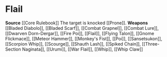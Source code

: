 ﻿---
id: '7'
name: Flail
rarity: Common
source: '[[DATABASE/source/Core Rulebook|Core Rulebook]]'
trait: null
type: Weapon Critical Specialization

---
# Flail

**Source** [[Core Rulebook]] 
The target is knocked [[Prone]].
**Weapons** [[Bladed Diabolo]], [[Bladed Scarf]], [[Combat Grapnel]], [[Combat Lure]], [[Dwarven Dorn-Dergar]], [[Fire Poi]], [[Flail]], [[Flying Talon]], [[Gnome Flickmace]], [[Meteor Hammer]], [[Monkey's Fist]], [[Poi]], [[Sansetsukon]], [[Scorpion Whip]], [[Scourge]], [[Shauth Lash]], [[Spiked Chain]], [[Three-Section Naginata]], [[Urumi]], [[War Flail]], [[Whip]], [[Whip Claw]]